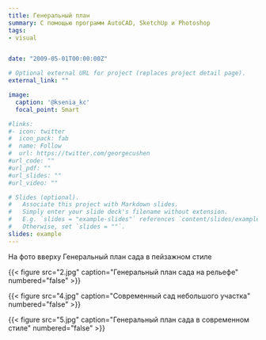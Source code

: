 ```yaml
---
title: Генеральный план
summary: С помощью программ AutoCAD, SketchUp и Photoshop
tags:
- visual


date: "2009-05-01T00:00:00Z"

# Optional external URL for project (replaces project detail page).
external_link: ""

image:
  caption: '@ksenia_kc'
  focal_point: Smart

#links:
#- icon: twitter
#  icon_pack: fab
#  name: Follow
#  url: https://twitter.com/georgecushen
#url_code: ""
#url_pdf: ""
#url_slides: ""
#url_video: ""

# Slides (optional).
#   Associate this project with Markdown slides.
#   Simply enter your slide deck's filename without extension.
#   E.g. `slides = "example-slides"` references `content/slides/example-slides.md`.
#   Otherwise, set `slides = ""`.
slides: example
---
```

На фото вверху Генеральный план сада в пейзажном стиле


{{< figure src="2.jpg" caption="Генеральный план сада на рельефе" numbered="false" >}}

 
{{< figure src="4.jpg" caption="Современный сад небольшого участка" numbered="false" >}}


{{< figure src="5.jpg" caption="Генеральный план сада в современном стиле" numbered="false" >}}


